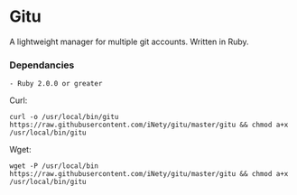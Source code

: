 # Gitu
A lightweight manager for multiple git accounts. Written in Ruby.

### Dependancies
    - Ruby 2.0.0 or greater

Curl:

    curl -o /usr/local/bin/gitu https://raw.githubusercontent.com/iNety/gitu/master/gitu && chmod a+x /usr/local/bin/gitu

Wget:

    wget -P /usr/local/bin https://raw.githubusercontent.com/iNety/gitu/master/gitu && chmod a+x /usr/local/bin/gitu
